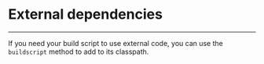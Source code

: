 # External dependencies
---

If you need your build script to use external code, you can use the `buildscript` method
to add to its classpath.
